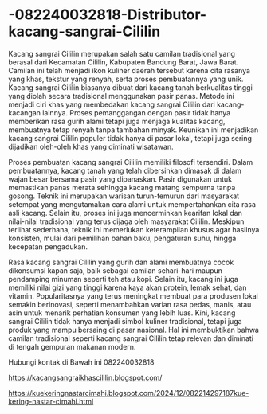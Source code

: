 # -082240032818-Distributor-kacang-sangrai-Cililin

Kacang sangrai Cililin merupakan salah satu camilan tradisional yang berasal dari Kecamatan Cililin, Kabupaten Bandung Barat, Jawa Barat. Camilan ini telah menjadi ikon kuliner daerah tersebut karena cita rasanya yang khas, tekstur yang renyah, serta proses pembuatannya yang unik. Kacang sangrai Cililin biasanya dibuat dari kacang tanah berkualitas tinggi yang diolah secara tradisional menggunakan pasir panas. Metode ini menjadi ciri khas yang membedakan kacang sangrai Cililin dari kacang-kacangan lainnya. Proses pemanggangan dengan pasir tidak hanya memberikan rasa gurih alami tetapi juga menjaga kualitas kacang, membuatnya tetap renyah tanpa tambahan minyak. Keunikan ini menjadikan kacang sangrai Cililin populer tidak hanya di pasar lokal, tetapi juga sering dijadikan oleh-oleh khas yang diminati wisatawan.

Proses pembuatan kacang sangrai Cililin memiliki filosofi tersendiri. Dalam pembuatannya, kacang tanah yang telah dibersihkan dimasak di dalam wajan besar bersama pasir yang dipanaskan. Pasir digunakan untuk memastikan panas merata sehingga kacang matang sempurna tanpa gosong. Teknik ini merupakan warisan turun-temurun dari masyarakat setempat yang mengutamakan cara alami untuk mempertahankan cita rasa asli kacang. Selain itu, proses ini juga mencerminkan kearifan lokal dan nilai-nilai tradisional yang terus dijaga oleh masyarakat Cililin. Meskipun terlihat sederhana, teknik ini memerlukan keterampilan khusus agar hasilnya konsisten, mulai dari pemilihan bahan baku, pengaturan suhu, hingga kecepatan pengadukan.

Rasa kacang sangrai Cililin yang gurih dan alami membuatnya cocok dikonsumsi kapan saja, baik sebagai camilan sehari-hari maupun pendamping minuman seperti teh atau kopi. Selain itu, kacang ini juga memiliki nilai gizi yang tinggi karena kaya akan protein, lemak sehat, dan vitamin. Popularitasnya yang terus meningkat membuat para produsen lokal semakin berinovasi, seperti menambahkan varian rasa pedas, manis, atau asin untuk menarik perhatian konsumen yang lebih luas. Kini, kacang sangrai Cililin tidak hanya menjadi simbol kuliner tradisional, tetapi juga produk yang mampu bersaing di pasar nasional. Hal ini membuktikan bahwa camilan tradisional seperti kacang sangrai Cililin tetap relevan dan diminati di tengah gempuran makanan modern.

Hubungi kontak di Bawah ini
082240032818


https://kacangsangraikhascililin.blogspot.com/

https://kuekeringnastarcimahi.blogspot.com/2024/12/082214297187kue-kering-nastar-cimahi.html
